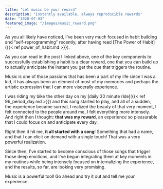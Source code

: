 ```yaml
---
title: "Let music be your reward"
description: "Instantly available, always reproducible rewards"
date: "2020-07-03"
featured_image: "/images/music_reward.png"
---
```

As you all likely have noticed, I've been very much focused in habit building and "self-reprogramming" recently, after having read [The Power of Habit]({{< ref power_of_habit.md >}}).

As you can read in the post I linked above, one of the key components to successfully establishing a habit is a clear reward, one that you can build up to actually anticipate the instant you get the cue that triggers the routine.

Music is one of those passions that has been a part of my life since I was a kid, it has always been an element of most of my memories and perhaps the artistic expression that I can more viscerally experience.

I was riding my bike the other day on my [daily 30 minute ride]({{< ref 96_period_day.md >}}) and this song started to play, and all of a sudden, the experience became surreal, I realized the beauty of that very moment, I felt connected to the people around me, I felt everything more intensely. And right then I thought: **that was my reward**, an experience so pleasurable that I could focus on and anticipate every day.

Right then it hit me, **it all started with a song**! Something that had a name, and that I can elicit on demand with a single touch! That was a very powerful realization.

Since then, I've started to become conscious of those songs that trigger those deep emotions, and I've begun integrating them at key moments in my routines while being intensely focused on internalizing the experience, and the results, so far, are looking very promising.

Music is a powerful tool! Go ahead and try it out and tell me your experience.

